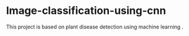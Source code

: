 # Image-classification-using-cnn
This project is based on plant disease detection using machine learning .
